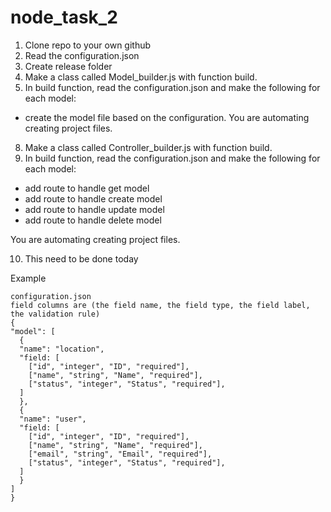 # node_task_2

1. Clone repo to your own github
2. Read the configuration.json
3. Create release folder
4. Make a class called Model_builder.js with function build.
5. In build function, read the configuration.json and make the following for each model:

- create the model file based on the configuration. You are automating creating project files.

8. Make a class called Controller_builder.js with function build.
9. In build function, read the configuration.json and make the following for each model:

- add route to handle get model
- add route to handle create model
- add route to handle update model
- add route to handle delete model

You are automating creating project files.

10. This need to be done today

Example

```
configuration.json
field columns are (the field name, the field type, the field label, the validation rule)
{
"model": [
  {
  "name": "location",
  "field: [
    ["id", "integer", "ID", "required"],
    ["name", "string", "Name", "required"],
    ["status", "integer", "Status", "required"],
  ]
  },
  {
  "name": "user",
  "field: [
    ["id", "integer", "ID", "required"],
    ["name", "string", "Name", "required"],
    ["email", "string", "Email", "required"],
    ["status", "integer", "Status", "required"],
  ]
  }
]
}
```
